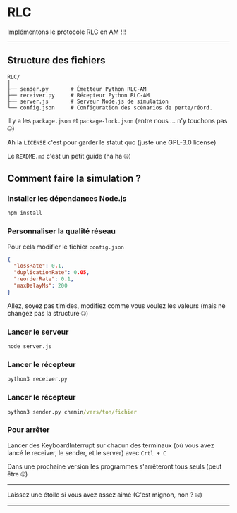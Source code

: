 # RLC
Implémentons le protocole RLC en AM !!!

---

## Structure des fichiers

```
RLC/
│
├── sender.py       # Émetteur Python RLC-AM
├── receiver.py     # Récepteur Python RLC-AM
├── server.js       # Serveur Node.js de simulation
└── config.json     # Configuration des scénarios de perte/réord.
```
Il y a les `package.json` et `package-lock.json` (entre nous ... n'y touchons pas 🤐) 

Ah la `LICENSE` c'est pour garder le statut quo (juste une GPL-3.0 license)

Le `README.md` c'est un petit guide (ha ha 🤐)

## Comment faire la simulation ?

### Installer les dépendances Node.js

```cmd
npm install
```

### Personnaliser la qualité réseau

Pour cela modifier le fichier `config.json`

```json
{
  "lossRate": 0.1,
  "duplicationRate": 0.05,
  "reorderRate": 0.1,
  "maxDelayMs": 200
}
```
Allez, soyez pas timides, modifiez comme vous voulez les valeurs (mais ne changez pas la structure 🤐)

### Lancer le serveur

```cmd
node server.js
```

### Lancer le récepteur

```cmd
python3 receiver.py
```

### Lancer le récepteur

```cmd
python3 sender.py chemin/vers/ton/fichier
```

### Pour arrêter 

Lancer des KeyboardInterrupt sur chacun des terminaux (où vous avez lancé le receiver, le sender, et le server) avec `Crtl + C`

Dans une prochaine version les programmes s'arrêteront tous seuls (peut être 🤐)

---

Laissez une étoile si vous avez assez aimé (C'est mignon, non ? 🤐)

---
